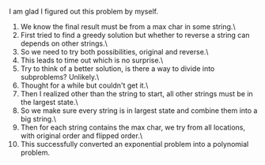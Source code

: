 I am glad I figured out this problem by myself.

1. We know the final result must be from a max char in some string.\
2. First tried to find a greedy solution but whether to reverse a string can depends on other strings.\
3. So we need to try both possibilities, original and reverse.\
4. This leads to time out which is no surprise.\
5. Try to think of a better solution, is there a way to divide into subproblems? Unlikely.\
6. Thought for a while but couldn't get it.\
7. Then I realized other than the string to start, all other strings must be in the largest state.\
8. So we make sure every string is in largest state and combine them into a big string.\
9. Then for each string contains the max char, we try from all locations, with original order and flipped order.\
10. This successfully converted an exponential problem into a polynomial problem.
